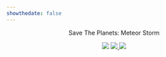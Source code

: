 ```yaml
---
showthedate: false
---
```


<div id="gamePage" class="not-prose" style="width:100%; text-align: center;">

<p>Save The Planets: Meteor Storm</p>
<img src="/images/STP.png" class="center max300 rounded-lg">

<a href="https://apps.apple.com/app/id6459537872" target="_blank">
	<img src="/images/apple.png" class="center max300">
</a>
<a href="https://play.google.com/store/apps/details?id=com.Guilhermo.SaveThePlanets" target="_blank">
	<img src="/images/google.png" class="center max300">
</a>

</div>

<script  type="text/javascript">
	var isMobile = {
		Android: function() {
			return navigator.userAgent.match(/Android/i);
		},
		BlackBerry: function() {
			return navigator.userAgent.match(/BlackBerry/i);
		},
		iOS: function() {
			return navigator.userAgent.match(/iPhone|iPad|iPod/i);
		},
		Opera: function() {
			return navigator.userAgent.match(/Opera Mini/i);
		},
		Windows: function() {
			return navigator.userAgent.match(/IEMobile/i);
		},
		any: function() {
			return (isMobile.Android() || isMobile.BlackBerry() || isMobile.iOS() || isMobile.Opera() || isMobile.Windows());
		}

	};

	if (isMobile.Android())
	{
		window.location.href = "https://play.google.com/store/apps/details?id=com.Guilhermo.SaveThePlanets";
	}
	else if(isMobile.iOS())
	{
		window.location.href = "https://apps.apple.com/app/id6459537872";
	}

</script>
